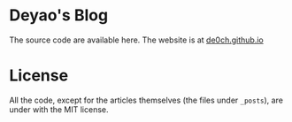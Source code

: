 # Deyao's Blog

The source code are available here. The website is at [de0ch.github.io](https://de0ch.github.io)

# License
All the code, except for the articles themselves (the files under `_posts`), are under with the MIT license.
